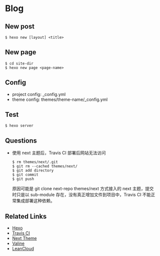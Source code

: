 Blog
==== 

New post
------------
```
$ hexo new [layout] <title>
```

New page
------------
```
$ cd site-dir
$ hexo new page <page-name>
```

Config
------------
- project config: _config.yml
- theme config: themes/theme-name/_config.yml

Test
------------
```
$ hexo server
```

Questions
------------
* 使用 next 主题后，Travis CI 部署后网站无法访问

    ```
    $ rm themes/next/.git
    $ git rm --cached themes/next/
    $ git add directory
    $ git commit
    $ git push
    ```
    原因可能是 git clone next-repo themes/next 方式接入的 next 主题，提交时只是以 sub-module 存在，没有真正增加文件到项目中，Travis CI 不能正常集成部署这种依赖。

Related Links
------------
- [Hexo](https://hexo.io/zh-cn/docs/)
- [Travis CI](https://travis-ci.com/)
- [Next Theme](http://theme-next.iissnan.com/)
- [Valine](https://valine.js.org/)
- [LeanCloud](https://leancloud.cn/)
